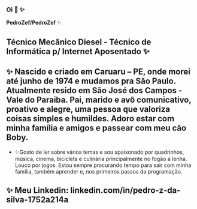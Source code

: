### Oi 👋 ✨

**PedroZef/PedroZef** ✨
## Técnico Mecãnico Diesel - Técnico de Informática p/ Internet Aposentado ✨

##  ✨ Nascido e criado em Caruaru – PE, onde morei até junho de 1974 e mudamos pra São Paulo. Atualmente resido em São José dos Campos - Vale do Paraiba. Pai, marido e avô comunicativo, proativo e alegre, uma pessoa que valoriza coisas simples e humildes. Adoro estar com minha família e amigos e passear com meu cão Boby. 
- ✨Gosto de ler sobre vários temas e sou apaixonado por quadrinhos, música, cinema, bicicleta e culinária principalmente no fogão á lenha. Louco por jogos. Estou sempre procurando tempo para sair com minha família, também aprender e, nos primeiros passos da programação.

## ✨  Meu Linkedin: linkedin.com/in/pedro-z-da-silva-1752a214a 
